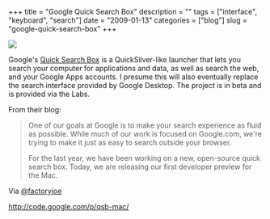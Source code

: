 +++
title = "Google Quick Search Box"
description = ""
tags = ["interface", "keyboard", "search"]
date = "2009-01-13"
categories = ["blog"]
slug = "google-quick-search-box"
+++



  <div class="notebook-screenshot"><a href="http://code.google.com/p/qsb-mac/"><img src="http://media.konigi.com/notebook/gqsb.jpg" class="notebook-image" /></a></div><p>Google's <a href="http://code.google.com/p/qsb-mac/">Quick Search Box</a> is a QuickSilver-like launcher that lets you search your computer for applications and data, as well as search the web, and your Google Apps accounts. I presume this will also eventually replace the search interface provided by Google Desktop. The project is in beta and is provided via the Labs.</p>
<p>From their blog:</p>
<blockquote><p>One of our goals at Google is to make your search experience as fluid as possible. While much of our work is focused on Google.com, we're trying to make it just as easy to search outside your browser.</p>
<p>For the last year, we have been working on a new, open-source quick search box. Today, we are releasing our first developer preview for the Mac.</p></blockquote>
<p>Via <a href="http://twitter.com/factoryjoe/status/1115175277">@factoryjoe</a></p>
    
  <a href="http://code.google.com/p/qsb-mac/">http://code.google.com/p/qsb-mac/</a>
